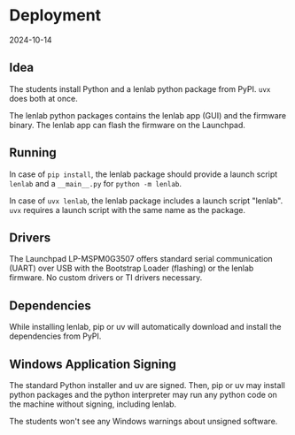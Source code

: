 # Deployment

2024-10-14

## Idea

The students install Python and a lenlab python package from PyPI. `uvx` does both at once.

The lenlab python packages contains the lenlab app (GUI) and the firmware binary.
The lenlab app can flash the firmware on the Launchpad.

## Running

In case of `pip install`, the lenlab package should provide a launch script `lenlab` and a `__main__.py`
for `python -m lenlab`.

In case of `uvx lenlab`, the lenlab package includes a launch script "lenlab". `uvx` requires a launch script
with the same name as the package.

## Drivers

The Launchpad LP-MSPM0G3507 offers standard serial communication (UART) over USB
with the Bootstrap Loader (flashing) or the lenlab firmware.
No custom drivers or TI drivers necessary.

## Dependencies

While installing lenlab, pip or uv will automatically download
and install the dependencies from PyPI.

## Windows Application Signing

The standard Python installer and uv are signed.
Then, pip or uv may install python packages and the python interpreter may run any python code
on the machine without signing, including lenlab.

The students won't see any Windows warnings about unsigned software.
